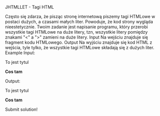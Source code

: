 







JHTMLLET - Tagi HTML





Często się zdarza, że pisząc stronę internetową piszemy tagi HTMLowe w postaci dużych, a czasami małych liter. Powoduje, że kod strony wygląda nieestetycznie. Twoim zadanie jest napisanie programu, który przerobi wszystkie tagi HTMLowe na duże litery, tzn, wszystkie litery pomiędzy znakami "<" a ">" zamieni na duże litery.
Input
Na wejściu znajduje się fragment kodu HTMLowego.
Output
Na wyjściu znajduje się kod HTML z wejścia, tyle tylko, że wszystkie tagi HTMLowe składają się z dużych liter.
Example
Input:


To jest tytul


**Cos tam**




Output:



To jest tytul


**Cos tam**





 Submit solution!

